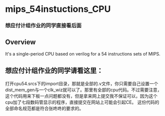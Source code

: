 # mips_54instuctions_CPU
### 想应付计组作业的同学直接看后面

## Overview
It's a single-period CPU based on verilog for a 54 instructions sets of MIPS. 


## 想应付计组作业的同学请看这里：
打开cpu54.srcs下的import目录，那就是全部的.v文件，你只需要自己设置一个dist_mem_gen与一个clk_wiz就可以了。那里有全部的cpu代码。不过需要注意，这个代码用来下板一点问题都没有，但是拿来网上提交我不保证可以，因为这个cpu加了七段数码管显示的程序，直接提交在网站上可能会引起CE。
这份代码的全部命名规范都是符合张咚咚的要求的。
